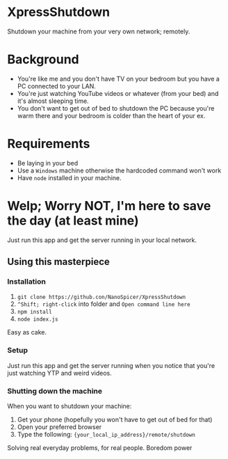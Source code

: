 # XpressShutdown
Shutdown your machine from your very own network; remotely.

# Background
* You're like me and you don't have TV on your bedroom but you have a PC connected to your LAN.
* You're just watching YouTube videos or whatever (from your bed) and it's almost sleeping time.
* You don't want to get out of bed to shutdown the PC because you're warm there and your bedroom is colder than the heart of your ex.

# Requirements
* Be laying in your bed
* Use a `Windows` machine otherwise the hardcoded command won't work
* Have `node` installed in your machine.

# Welp; Worry NOT, I'm here to save the day (at least mine)

Just run this app and get the server running in your local network. 

## Using this masterpiece

### Installation
1. `git clone https://github.con/NanoSpicer/XpressShutdown`
2. `^Shift; right-click` into folder and `Open command line here`
3. `npm install`
4. `node index.js`

Easy as cake.

### Setup
Just run this app and get the server running when you notice that you're just watching YTP and weird videos.
### Shutting down the machine
When you want to shutdown your machine:
1. Get your phone (hopefully you won't have to get out of bed for that)
2. Open your preferred browser
3. Type the following: `{your_local_ip_address}/remote/shutdown`

Solving real everyday problems, for real people. Boredom power
